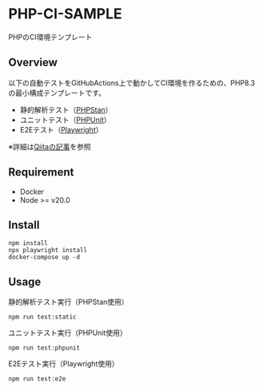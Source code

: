 # PHP-CI-SAMPLE

PHPのCI環境テンプレート 

## Overview

以下の自動テストをGitHubActions上で動かしてCI環境を作るための、PHP8.3の最小構成テンプレートです。

- 静的解析テスト（[PHPStan](https://phpstan.org/)）
- ユニットテスト（[PHPUnit](https://phpunit.de/)）
- E2Eテスト（[Playwright](https://playwright.dev/)）

※詳細は[Qiitaの記事](https://qiita.com/tikamoto/items/03745ed7be082548433e)を参照

## Requirement

- Docker
- Node >= v20.0

## Install

```shell
npm install
npx playwright install
docker-compose up -d
```

## Usage

静的解析テスト実行（PHPStan使用）
```
npm run test:static 
```

ユニットテスト実行（PHPUnit使用）
```
npm run test:phpunit 
```

E2Eテスト実行（Playwright使用）
```
npm run test:e2e 
```



